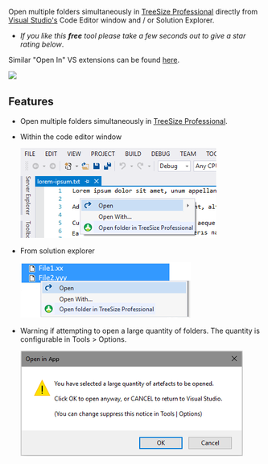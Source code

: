 [ThirdPartyAppHomePage]: https://www.jam-software.com/treesize/

Open multiple folders simultaneously in [TreeSize Professional][ThirdPartyAppHomePage] directly from [Visual Studio's][VisualStudioURL] Code Editor window and / or Solution Explorer.


 - *If you like this ***free*** tool please take a few seconds out to give a star rating below*.

Similar "Open In" VS extensions can be found [here](https://marketplace.visualstudio.com/search?term=trevellick&target=VS&sortBy=Relevance).

[![][ThirdPartyAppOfficialLogo]][ThirdPartyAppHomePage]

## Features

- Open multiple folders simultaneously in [TreeSize Professional][ThirdPartyAppHomePage].

- Within the code editor window

  ![](ReadMeScreenShot_CodeEditorWindow.png)

- From solution explorer

  ![](ReadMeScreenShot_ContextMenu.png)

- Warning if attempting to open a large quantity of folders. The quantity is configurable in Tools > Options.

  ![](../Generic_ReadMeScreenShot_WarningLargeQuantity.png)


[ThirdPartyAppOfficialLogo]: ThirdPartyLogo.png
[VisualStudioURL]: https://www.visualstudio.com/

